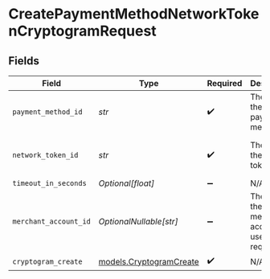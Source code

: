 # CreatePaymentMethodNetworkTokenCryptogramRequest


## Fields

| Field                                                    | Type                                                     | Required                                                 | Description                                              | Example                                                  |
| -------------------------------------------------------- | -------------------------------------------------------- | -------------------------------------------------------- | -------------------------------------------------------- | -------------------------------------------------------- |
| `payment_method_id`                                      | *str*                                                    | :heavy_check_mark:                                       | The ID of the payment method                             | ef9496d8-53a5-4aad-8ca2-00eb68334389                     |
| `network_token_id`                                       | *str*                                                    | :heavy_check_mark:                                       | The ID of the network token                              | f8dd5cfc-7834-4847-95dc-f75a360e2298                     |
| `timeout_in_seconds`                                     | *Optional[float]*                                        | :heavy_minus_sign:                                       | N/A                                                      |                                                          |
| `merchant_account_id`                                    | *OptionalNullable[str]*                                  | :heavy_minus_sign:                                       | The ID of the merchant account to use for this request.  |                                                          |
| `cryptogram_create`                                      | [models.CryptogramCreate](../models/cryptogramcreate.md) | :heavy_check_mark:                                       | N/A                                                      |                                                          |